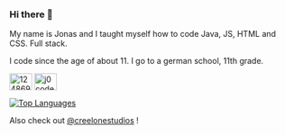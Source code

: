 ### Hi there 👋

My name is Jonas and I taught myself how to code Java, JS, HTML and CSS. Full stack.

I code since the age of about 11. I go to a german school, 11th grade.

<!--- 🔭 I’m currently working on demon.js (Discord Bot) and other random stuff.
- 😄 Pronouns: any
- ⚡ Fun fact: ...-->

<a href="https://stackoverflow.com/users/15886115/" target="blank" title="Stackoverflow: j0code
https://stackoverflow.com/users/15886115/"><img align="center" src="https://raw.githubusercontent.com/rahuldkjain/github-profile-readme-generator/master/src/images/icons/Social/stack-overflow.svg" alt="12486901" height="30" width="40" /></a>
<a href="https://discord.com/users/418109742183874560" target="blank" title="Discord: @j0code#7360
https://discord.com/users/418109742183874560"><img align="center" src="https://raw.githubusercontent.com/rahuldkjain/github-profile-readme-generator/master/src/images/icons/Social/discord.svg" alt="j0code#7360" height="30" width="40" /></a>

<!--[![j0code's GitHub stats](https://github-readme-stats.vercel.app/api?username=j0code&count_private=true&theme=tokyonight&show_icons=true)](https://github.com/anuraghazra/github-readme-stats)-->

[![Top Languages](https://github-readme-stats.vercel.app/api/top-langs/?username=j0code&count_private=true&theme=tokyonight&show_icons=true)](https://github.com/anuraghazra/github-readme-stats)

<!--[![CustomDiscord](https://github-readme-stats.vercel.app/api/pin/?username=creelonestudios&repo=customdiscord&theme=tokyonight&show_icons=true)](https://github.com/creelonestudios/customdiscord)

[![CustomDiscord](https://github-readme-stats.vercel.app/api/pin/?username=creelonestudios&repo=eternalplace&theme=tokyonight&show_icons=true)](https://github.com/creelonestudios/eternalplace)-->

Also check out [@creelonestudios](https://github.com/creelonestudios) !

